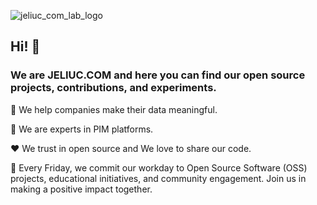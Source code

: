 ![jeliuc_com_lab_logo](https://github.com/Jeliuc-Labs/.github/assets/6627334/84da72d5-5cbb-4145-a3a7-5b6117213648)

## Hi! 👋 

### We are JELIUC.COM and here you can find our open source projects, contributions, and experiments.

🤝 We help companies make their data meaningful.

🥇 We are experts in PIM platforms.

❤️ We trust in open source and We love to share our code.

🍿 Every Friday, we commit our workday to Open Source Software (OSS) projects, educational initiatives, and community engagement. Join us in making a positive impact together.

<!--

**Here are some ideas to get you started:**

🙋‍♀️ A short introduction - what is your organization all about?
🌈 Contribution guidelines - how can the community get involved?
👩‍💻 Useful resources - where can the community find your docs? Is there anything else the community should know?
🍿 Fun facts - what does your team eat for breakfast?
🧙 Remember, you can do mighty things with the power of [Markdown](https://docs.github.com/github/writing-on-github/getting-started-with-writing-and-formatting-on-github/basic-writing-and-formatting-syntax)
-->
